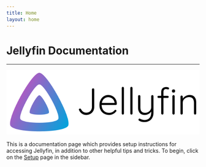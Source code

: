 ```yaml
---
title: Home
layout: home
---
```


# Jellyfin Documentation

---

![](/assets/images/640px-Jelly-banner-light.svg.png)

This is a documentation page which provides setup instructions for accessing Jellyfin, in addition to other helpful tips and tricks. To begin, click on the [Setup] page in the sidebar.

[Setup]: "https://docs.guettlerlabs.com/docs/setup"
